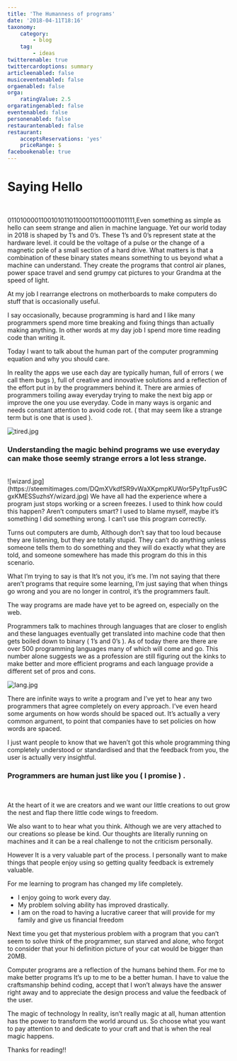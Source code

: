 ```yaml
---
title: 'The Humanness of programs'
date: '2018-04-11T18:16'
taxonomy:
    category:
        - blog
    tag:
        - ideas
twitterenable: true
twittercardoptions: summary
articleenabled: false
musiceventenabled: false
orgaenabled: false
orga:
    ratingValue: 2.5
orgaratingenabled: false
eventenabled: false
personenabled: false
restaurantenabled: false
restaurant:
    acceptsReservations: 'yes'
    priceRange: $
facebookenable: true
---
```


# Saying Hello
</br>

0110100001100101011011000110110001101111,Even something as simple as hello can seem strange and alien in machine language. Yet our world today in 2018 is shaped by 1’s and 0’s. These 1’s and 0’s represent state at the hardware level. it could be the voltage of a pulse or the change of a magnetic pole of a small section of a hard drive. What matters is that a combination of these binary states means something to us beyond what a machine can understand. They create the programs that control air planes, power space travel and send grumpy cat pictures to your Grandma at the speed of light.

At my job I rearrange electrons on motherboards to make computers do stuff that is occasionally useful.

I say occasionally, because programming is hard and I like many programmers spend more time breaking and fixing things than actually making anything. In other words at my day job I spend more time reading code than writing it.

Today I want to talk about the human part of the computer programming equation and why you should care.

In reality the apps we use each day are typically human, full of errors ( we call them bugs ), full of creative and innovative solutions and a reflection of the effort put in by the programmers behind it. There are armies of programmers toiling away everyday trying to make the next big app or improve the one you use everyday. Code in many ways is organic and needs constant attention to avoid code rot. ( that may seem like a strange term but is one that is used ).

![tired.jpg](https://steemitimages.com/DQmbj4mK4sJahSxFFCthJL63qNoXssyake1GZ3nQrByr6sm/tired.jpg)

### Understanding the magic behind programs we use everyday can make those seemly strange errors a lot less strange.
</br>
![wizard.jpg](https://steemitimages.com/DQmXVkdfSR9vWaXKpmpKUWor5Py1tpFus9CgxKMESSuzhsY/wizard.jpg)
We have all had the experience where a program just stops working or a screen freezes. I used to think how could this happen? Aren’t computers smart? I used to blame myself, maybe it’s something I did something wrong. I can’t use this program correctly.  

Turns out computers are dumb, Although don’t say that too loud because they are listening, but they are totally stupid. They can’t do anything unless someone tells them to do something and they will do exactly what they are told, and someone somewhere has made this program do this in this scenario.
  
What I’m trying to say is that It’s not you, it’s me. I’m not saying that there aren’t programs that require some learning, I’m just saying that when things go wrong and you are no longer in control, it’s the programmers fault. 

The way programs are made have yet to be agreed on, especially on the web.
   
Programmers talk to machines through languages that are closer to english and these languages eventually get translated into machine code that then gets boiled down to binary ( 1’s and 0’s ). As of today there are there are over 500 programming languages many of which will come and go. This number alone suggests we as a profession are still figuring out the kinks to make better and more efficient programs and each language provide a different set of pros and cons.


![lang.jpg](https://steemitimages.com/DQmfARhj8pz9fq9WWewVLU6AVrZdaWcmtwV9eFzMUheX1F2/lang.jpg)

There are infinite ways to write a program and I’ve yet to hear any two programmers that agree completely on every approach. I’ve even heard some arguments on how words should be spaced out. It’s actually a very common argument, to point that companies have to set policies on how words are spaced.

I just want people to know that we haven’t got this whole programming thing completely understood or standardised and that the feedback from you, the user is actually very insightful.

### Programmers are human just like you ( I promise ) .
</br>

 At the heart of it we are creators and we want our little creations to out grow the nest and flap there little code wings to freedom. 

We also want to to hear what you think. Although we are very attached to our creations so please be kind. Our thoughts are literally running on machines and it can be a real challenge to not the criticism personally. 

However It is a very valuable part of the process. I personally want to make things that people enjoy using so getting quality feedback is extremely valuable.

For me learning to program has changed my life completely.

 * I enjoy going to work every day.
 * My problem solving ability has improved drastically.
 * I am on the road to having a lucrative career that will provide for my family and give us financial freedom

Next time you get that mysterious problem with a program that you can’t seem to solve think of the programmer, sun starved and alone, who forgot to consider that your hi definition picture of your cat would be bigger than 20MB.

Computer programs are a reflection of the humans behind them. For me to make better programs It’s up to me to be a better human. I have to value the craftsmanship behind coding, accept that I won’t always have the answer right away and to appreciate the design process and value the feedback of the user. 

The magic of technology In reality, isn’t really magic at all, human attention has the power to transform the world around us. So choose what you want to pay attention to and dedicate to your craft and that is when the real magic happens.

Thanks for reading!!